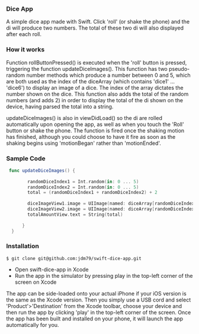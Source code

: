### Dice App

A simple dice app made with Swift. Click 'roll' (or shake the phone) and the di will produce two numbers. The total of these two di will also displayed after each roll.


### How it works

Function rollButtonPressed() is executed when the 'roll' button is pressed, triggering the function updateDiceImages(). This function has two pseudo-random number methods which produce a number between 0 and 5, which are both used as the index of the diceArray (which contains 'dice1' ... 'dice6') to display an image of a dice. The index of the array dictates the number shown on the dice. This function also adds the total of the random numbers (and adds 2) in order to display the total of the di shown on the device, having parsed the total into a string.

updateDiceImages() is also in viewDidLoad() so the di are rolled automatically upon opening the app, as well as when you touch the 'Roll' button or shake the phone. The function is fired once the shaking motion has finished, although you could choose to have it fire as soon as the shaking begins using 'motionBegan' rather than 'motionEnded'.


### Sample Code

``` swift
 func updateDiceImages() {
        
        randomDiceIndex1 = Int.random(in: 0 ... 5)
        randomDiceIndex2 = Int.random(in: 0 ... 5)
        total = (randomDiceIndex1 + randomDiceIndex2) + 2
        
        diceImageView1.image = UIImage(named: diceArray[randomDiceIndex1])
        diceImageView2.image = UIImage(named: diceArray[randomDiceIndex2])
        totalAmountView.text = String(total)
    
      }
  }
```

### Installation
```
$ git clone git@github.com:jdm79/swift-dice-app.git
```
* Open swift-dice-app in Xcode
* Run the app in the simulator by pressing play in the top-left corner of the screen on Xcode

The app can be side-loaded onto your actual iPhone if your iOS version is the same as the Xcode version. Then you simply use a USB cord and select 'Product'>'Destination' from the Xcode toolbar, choose your device and then run the app by clicking 'play' in the top-left corner of the screen. Once the app has been built and installed on your phone, it will launch the app automatically for you.